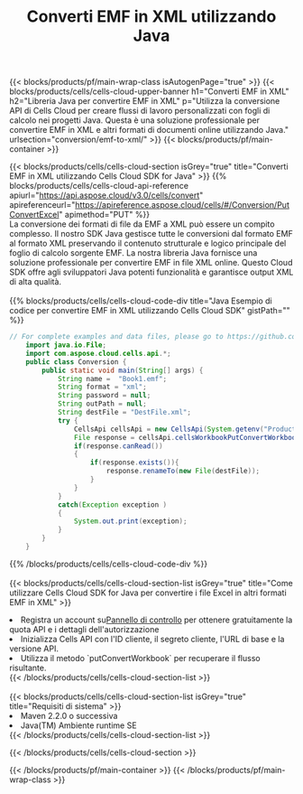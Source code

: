 ﻿---
title:  Converti EMF in XML utilizzando Java
description:  Utilizzando Aspose.Cells Cloud SDK for Java per convertire un file in formato EMF in un file in formato XML.
---
{{< blocks/products/pf/main-wrap-class isAutogenPage="true" >}}
{{< blocks/products/cells/cells-cloud-upper-banner h1="Converti EMF in XML" h2="Libreria Java per convertire EMF in XML" p="Utilizza la conversione API di Cells Cloud per creare flussi di lavoro personalizzati con fogli di calcolo nei progetti Java. Questa è una soluzione professionale per convertire EMF in XML e altri formati di documenti online utilizzando Java." urlsection="conversion/emf-to-xml/" >}}
{{< blocks/products/pf/main-container >}}

{{< blocks/products/cells/cells-cloud-section isGrey="true" title="Converti EMF in XML utilizzando Cells Cloud SDK for Java" >}}
{{% blocks/products/cells/cells-cloud-api-reference apiurl="https://api.aspose.cloud/v3.0/cells/convert" apireferenceurl="https://apireference.aspose.cloud/cells/#/Conversion/PutConvertExcel" apimethod="PUT" %}}
<br/>
La conversione dei formati di file da EMF a XML può essere un compito complesso. Il nostro SDK Java gestisce tutte le conversioni dal formato EMF al formato XML preservando il contenuto strutturale e logico principale del foglio di calcolo sorgente EMF. La nostra libreria Java fornisce una soluzione professionale per convertire EMF in file XML online. Questo Cloud SDK offre agli sviluppatori Java potenti funzionalità e garantisce output XML di alta qualità.
<br/>
<br/>
{{% blocks/products/cells/cells-cloud-code-div title="Java Esempio di codice per convertire EMF in XML utilizzando Cells Cloud SDK" gistPath="" %}}
 
```java
// For complete examples and data files, please go to https://github.com/aspose-cells-cloud/aspose-cells-cloud-java/
    import java.io.File;
    import com.aspose.cloud.cells.api.*;
    public class Conversion {
        public static void main(String[] args) {
            String name =  "Book1.emf";
            String format = "xml";
            String password = null;
            String outPath = null;
            String destFile = "DestFile.xml";
            try {
                CellsApi cellsApi = new CellsApi(System.getenv("ProductClientId"), System.getenv("ProductClientSecret"));
                File response = cellsApi.cellsWorkbookPutConvertWorkbook(new File(name), format, password, outPath, null,null);            
                if(response.canRead())
                {
                    if(response.exists()){
                        response.renameTo(new File(destFile));
                    }                
                }
            }
            catch(Exception exception )
            {
                System.out.print(exception);
            }
        }
    }
```
 
{{% /blocks/products/cells/cells-cloud-code-div %}}
<br/>
<br/>
{{< blocks/products/cells/cells-cloud-section-list isGrey="true" title="Come utilizzare Cells Cloud SDK for Java per convertire i file Excel in altri formati EMF in XML" >}}
<li> Registra un account su<a href="https://dashboard.aspose.cloud/">Pannello di controllo</a> per ottenere gratuitamente la quota API e i dettagli dell'autorizzazione</li>
<li>Inizializza Cells API con l'ID cliente, il segreto cliente, l'URL di base e la versione API.</li>
<li>Utilizza il metodo `putConvertWorkbook` per recuperare il flusso risultante.</li>
{{< /blocks/products/cells/cells-cloud-section-list >}}
<br/>
<br/>
{{< blocks/products/cells/cells-cloud-section-list isGrey="true" title="Requisiti di sistema" >}}
<li>Maven 2.2.0 o successiva</li>
<li>Java(TM) Ambiente runtime SE</li>
{{< /blocks/products/cells/cells-cloud-section-list >}}

{{< /blocks/products/cells/cells-cloud-section >}}

{{< /blocks/products/pf/main-container >}}
{{< /blocks/products/pf/main-wrap-class >}}
